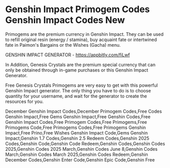 # Genshin Impact Primogem Codes Genshin Impact Codes New

Primogems are the premium currency in Genshin Impact. They can be used to refill original resin (energy / stamina), buy acquaint fate or intertwined fate in Paimon's Bargains or the Wishes (Gacha) menu.

GENSHIN IMPACT GENERATOR - https://appbitly.com/fiLwf

In Addition, Genesis Crystals are the premium special currency that can only be obtained through in-game purchases or this Genshin Impact Generator.

Free Genesis Crystals Primogems are very easy to get with this powerful Genshin Impact generator. The only thing you have to do is to choose quantity for your username, and wait for the generator to create the resources for you.

December Genshin Impact Codes,December Primogem Codes,Free Codes Genshin Impact,Free Gems Genshin Impact,Free Genshin Codes,Free Genshin Impact Codes,Free Primogem Codes,Free Primogems,Free Primogems Code,Free Primogems Codes,Free Primogems Genshin Impact,Free Prino,Free Wishes Genshin Impact Code,Gems Genshin Impact,Genshin 1.7 Codes,Genshin 2.5 Redeem Codes,Genshin 2025 Codes,Genshin Code,Genshin Code Redeem,Genshin Codes,Genshin Codes 2025,Genshin Codes 2025 March,Genshin Codes June 8,Genshin Codes March,Genshin Codes March 2025,Genshin Codes Redeem,Genshin December Codes,Genshin Enter Code,Genshin Epic Code,Genshin Free

